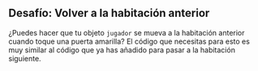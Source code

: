 ## Desafío: Volver a la habitación anterior

¿Puedes hacer que tu objeto `jugador` se mueva a la habitación anterior cuando toque una puerta amarilla? El código que necesitas para esto es muy similar al código que ya has añadido para pasar a la habitación siguiente.